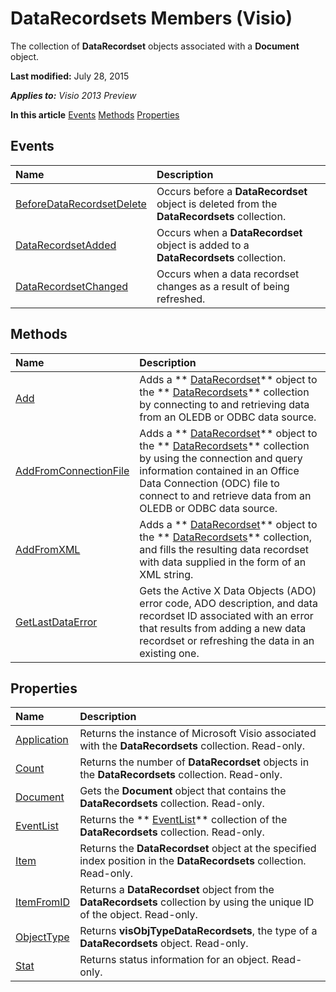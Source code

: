 
# DataRecordsets Members (Visio)
The collection of  **DataRecordset** objects associated with a **Document** object.

 **Last modified:** July 28, 2015

 _**Applies to:** Visio 2013 Preview_

 **In this article**
 [Events](#sectionSection0)
 [Methods](#sectionSection1)
 [Properties](#sectionSection2)



## Events
<a name="sectionSection0"> </a>



|**Name**|**Description**|
|:-----|:-----|
| [BeforeDataRecordsetDelete](f559b904-df44-3f4e-14d9-6a1493180f27.md)|Occurs before a  **DataRecordset** object is deleted from the **DataRecordsets** collection.|
| [DataRecordsetAdded](ff3dae8e-3a49-7432-fc52-261a603d7bc3.md)|Occurs when a  **DataRecordset** object is added to a **DataRecordsets** collection.|
| [DataRecordsetChanged](a0016ac9-bf63-ea19-2e82-bf90a67c4545.md)|Occurs when a data recordset changes as a result of being refreshed.|

## Methods
<a name="sectionSection1"> </a>



|**Name**|**Description**|
|:-----|:-----|
| [Add](9eb136ce-d543-75c3-3a72-cb23dfc8df78.md)|Adds a  ** [DataRecordset](272d5fbb-d8a7-1fe8-07a3-7d7f71b62936.md)** object to the ** [DataRecordsets](edf6d0dc-2f16-eee0-fd4c-ec4c9409179e.md)** collection by connecting to and retrieving data from an OLEDB or ODBC data source.|
| [AddFromConnectionFile](7118bd4d-484b-dc22-e6f8-925376a5a67a.md)|Adds a  ** [DataRecordset](272d5fbb-d8a7-1fe8-07a3-7d7f71b62936.md)** object to the ** [DataRecordsets](edf6d0dc-2f16-eee0-fd4c-ec4c9409179e.md)** collection by using the connection and query information contained in an Office Data Connection (ODC) file to connect to and retrieve data from an OLEDB or ODBC data source.|
| [AddFromXML](b75d7ecc-98d2-ae9b-608f-a9ec2b736ea6.md)|Adds a  ** [DataRecordset](272d5fbb-d8a7-1fe8-07a3-7d7f71b62936.md)** object to the ** [DataRecordsets](edf6d0dc-2f16-eee0-fd4c-ec4c9409179e.md)** collection, and fills the resulting data recordset with data supplied in the form of an XML string.|
| [GetLastDataError](c3c4490f-a9bb-2f36-6a3d-b3be0a94fa2b.md)|Gets the Active X Data Objects (ADO) error code, ADO description, and data recordset ID associated with an error that results from adding a new data recordset or refreshing the data in an existing one.|

## Properties
<a name="sectionSection2"> </a>



|**Name**|**Description**|
|:-----|:-----|
| [Application](005495dc-9ea2-c47b-6832-f9e336af4d6b.md)|Returns the instance of Microsoft Visio associated with the  **DataRecordsets** collection. Read-only.|
| [Count](0908ddb2-2b09-f57e-114a-38d4ed26ff6d.md)|Returns the number of  **DataRecordset** objects in the **DataRecordsets** collection. Read-only.|
| [Document](426df7a7-67dd-5596-37e1-d5d1c9c0c082.md)|Gets the  **Document** object that contains the **DataRecordsets** collection. Read-only.|
| [EventList](e88ac4c5-f924-7a56-b4e2-dca9772b06d7.md)|Returns the  ** [EventList](08b70863-ce73-2cd2-ccc0-a993bd261ea2.md)** collection of the **DataRecordsets** collection. Read-only.|
| [Item](8a289fb1-8cc5-eb76-efb1-c01f73c6340a.md)|Returns the  **DataRecordset** object at the specified index position in the **DataRecordsets** collection. Read-only.|
| [ItemFromID](9f430e90-2c08-07a0-2c0d-c39d96405e06.md)|Returns a  **DataRecordset** object from the **DataRecordsets** collection by using the unique ID of the object. Read-only.|
| [ObjectType](51a6fa60-1fdf-43ef-205f-69a56fa8a18b.md)|Returns  **visObjTypeDataRecordsets**, the type of a  **DataRecordsets** object. Read-only.|
| [Stat](fa9775e9-6251-57e4-5a21-722a82c846ac.md)|Returns status information for an object. Read-only.|
